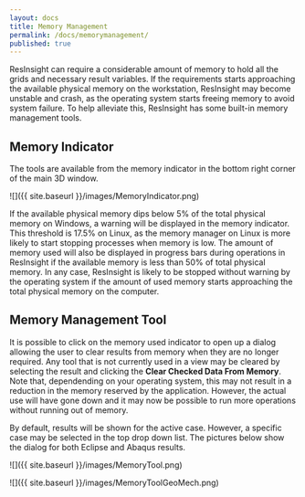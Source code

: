 ```yaml
---
layout: docs
title: Memory Management
permalink: /docs/memorymanagement/
published: true
---
```


ResInsight can require a considerable amount of memory to hold all the grids and necessary result variables. If the requirements starts approaching the available physical memory on the workstation, ResInsight may become unstable and crash, as the operating system starts freeing memory to avoid system failure. To help alleviate this, ResInsight has some built-in memory management tools.

## Memory Indicator
The tools are available from the memory indicator in the bottom right corner of the main 3D window.

![]({{ site.baseurl }}/images/MemoryIndicator.png)

If the available physical memory dips below 5% of the total physical memory on Windows, a warning will be displayed in the memory indicator. This threshold is 17.5% on Linux, as the memory manager on Linux is more likely to start stopping processes when memory is low. The amount of memory used will also be displayed in progress bars during operations in ResInsight if the available memory is less than 50% of total physical memory. In any case, ResInsight is likely to be stopped without warning by the operating system if the amount of used memory starts approaching the total physical memory on the computer.

## Memory Management Tool

It is possible to click on the memory used indicator to open up a dialog allowing the user to clear results from memory when they are no longer required. Any tool that is not currently used in a view may be cleared by selecting the result and clicking the **Clear Checked Data From Memory**. Note that, dependending on your operating system, this may not result in a reduction in the memory reserved by the application. However, the actual use will have gone down and it may now be possible to run more operations without running out of memory.

By default, results will be shown for the active case. However, a specific case may be selected in the top drop down list. The pictures below show the dialog for both Eclipse and Abaqus results.

![]({{ site.baseurl }}/images/MemoryTool.png)

![]({{ site.baseurl }}/images/MemoryToolGeoMech.png)
